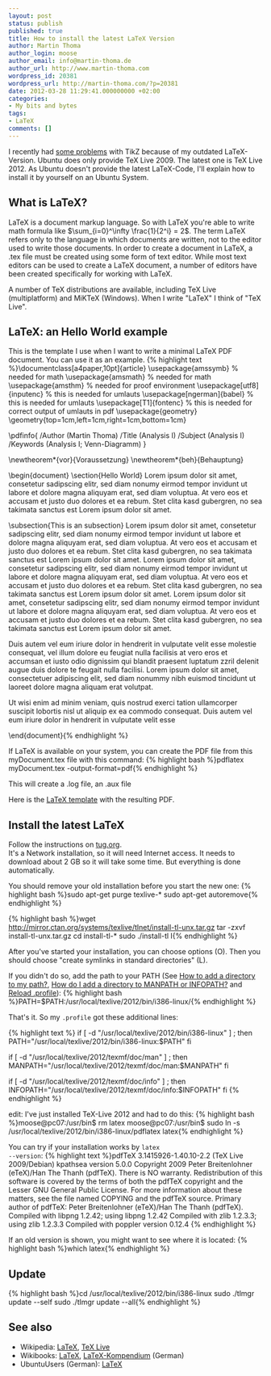 ```yaml
---
layout: post
status: publish
published: true
title: How to install the latest LaTeX Version
author: Martin Thoma
author_login: moose
author_email: info@martin-thoma.de
author_url: http://www.martin-thoma.com
wordpress_id: 20381
wordpress_url: http://martin-thoma.com/?p=20381
date: 2012-03-28 11:29:41.000000000 +02:00
categories:
- My bits and bytes
tags:
- LaTeX
comments: []
---
```

I recently had <a href="http://tex.stackexchange.com/questions/49543/how-can-i-place-numbers-into-marks-of-a-plot">some problems</a> with TikZ because of my outdated LaTeX-Version. Ubuntu does only provide TeX Live 2009. The latest one is TeX Live 2012. As Ubuntu doesn't provide the latest LaTeX-Code, I'll explain how to install it by yourself on an Ubuntu System.

<h2>What is LaTeX?</h2>
LaTeX is a document markup language. So with LaTeX you're able to write math formula like $\sum_{i=0}^\infty \frac{1}{2^i} = 2$. The term LaTeX refers only to the language in which documents are written, not to the editor used to write those documents. In order to create a document in LaTeX, a .tex file must be created using some form of text editor. While most text editors can be used to create a LaTeX document, a number of editors have been created specifically for working with LaTeX.

A number of TeX distributions are available, including TeX Live (multiplatform) and MiKTeX (Windows). When I write "LaTeX" I think of "TeX Live".

<h2>LaTeX: an Hello World example</h2>
This is the template I use when I want to write a minimal LaTeX PDF document. You can use it as an example.
{% highlight text %}\documentclass[a4paper,10pt]{article}
\usepackage{amssymb}		% needed for math
\usepackage{amsmath}		% needed for math
\usepackage{amsthm}   		% needed for proof environment
\usepackage[utf8]{inputenc} % this is needed for umlauts
\usepackage[ngerman]{babel} % this is needed for umlauts
\usepackage[T1]{fontenc}    % this is needed for correct output of umlauts in pdf
\usepackage{geometry}
\geometry{top=1cm,left=1cm,right=1cm,bottom=1cm}

\pdfinfo{
   /Author (Martin Thoma)
   /Title  (Analysis I)
   /Subject (Analysis I)
   /Keywords (Analysis I; Venn-Diagramm)
}

\newtheorem*{vor}{Voraussetzung}
\newtheorem*{beh}{Behauptung}

  \begin{document}
\section{Hello World}
Lorem ipsum dolor sit amet, consetetur sadipscing elitr, sed diam nonumy eirmod tempor invidunt ut labore et dolore magna aliquyam erat, sed diam voluptua. At vero eos et accusam et justo duo dolores et ea rebum. Stet clita kasd gubergren, no sea takimata sanctus est Lorem ipsum dolor sit amet.

\subsection{This is an subsection}
Lorem ipsum dolor sit amet, consetetur sadipscing elitr, sed diam nonumy eirmod tempor invidunt ut labore et dolore magna aliquyam erat, sed diam voluptua. At vero eos et accusam et justo duo dolores et ea rebum. Stet clita kasd gubergren, no sea takimata sanctus est Lorem ipsum dolor sit amet. Lorem ipsum dolor sit amet, consetetur sadipscing elitr, sed diam nonumy eirmod tempor invidunt ut labore et dolore magna aliquyam erat, sed diam voluptua. At vero eos et accusam et justo duo dolores et ea rebum. Stet clita kasd gubergren, no sea takimata sanctus est Lorem ipsum dolor sit amet. Lorem ipsum dolor sit amet, consetetur sadipscing elitr, sed diam nonumy eirmod tempor invidunt ut labore et dolore magna aliquyam erat, sed diam voluptua. At vero eos et accusam et justo duo dolores et ea rebum. Stet clita kasd gubergren, no sea takimata sanctus est Lorem ipsum dolor sit amet.   

Duis autem vel eum iriure dolor in hendrerit in vulputate velit esse molestie consequat, vel illum dolore eu feugiat nulla facilisis at vero eros et accumsan et iusto odio dignissim qui blandit praesent luptatum zzril delenit augue duis dolore te feugait nulla facilisi. Lorem ipsum dolor sit amet, consectetuer adipiscing elit, sed diam nonummy nibh euismod tincidunt ut laoreet dolore magna aliquam erat volutpat.   

Ut wisi enim ad minim veniam, quis nostrud exerci tation ullamcorper suscipit lobortis nisl ut aliquip ex ea commodo consequat. Duis autem vel eum iriure dolor in hendrerit in vulputate velit esse

\end{document}{% endhighlight %}

If LaTeX is available on your system, you can create the PDF file from this myDocument.tex file with this command:
{% highlight bash %}pdflatex myDocument.tex -output-format=pdf{% endhighlight %}

This will create a .log file, an .aux file

Here is the <a href='http://martin-thoma.com/wp-content/uploads/2012/03/latex-template.zip'>LaTeX template</a> with the resulting PDF.

<h2>Install the latest LaTeX</h2>
<div class="important">Follow the instructions on <a href="http://tug.org/texlive/acquire-netinstall.html">tug.org</a>.</div>
It's a Network installation, so it will need Internet access. It needs to download about 2 GB so it will take some time. But everything is done automatically.

You should remove your old installation before you start the new one:
{% highlight bash %}sudo apt-get purge texlive-*
sudo apt-get autoremove{% endhighlight %}

{% highlight bash %}wget http://mirror.ctan.org/systems/texlive/tlnet/install-tl-unx.tar.gz
tar -zxvf install-tl-unx.tar.gz
cd install-tl-*
sudo ./install-tl
I{% endhighlight %}


After you've started your installation, you can choose options (O). Then you should choose "create symlinks in standard directories" (L).

If you didn't do so, add the path to your PATH (See <a href="http://askubuntu.com/a/60221/10425">How to add a directory to my path?</a>, <a href="http://askubuntu.com/a/60769/10425">How do I add a directory to MANPATH or INFOPATH?</a> and <a href="http://askubuntu.com/a/59127/10425">Reload .profile</a>):
{% highlight bash %}PATH=$PATH:/usr/local/texlive/2012/bin/i386-linux/{% endhighlight %}

That's it. So my <code>.profile</code> got these additional lines:

{% highlight text %}
if [ -d "/usr/local/texlive/2012/bin/i386-linux" ] ; then
    PATH="/usr/local/texlive/2012/bin/i386-linux:$PATH"
fi

if [ -d "/usr/local/texlive/2012/texmf/doc/man" ] ; then
    MANPATH="/usr/local/texlive/2012/texmf/doc/man:$MANPATH"
fi

if [ -d "/usr/local/texlive/2012/texmf/doc/info" ] ; then
    INFOPATH="/usr/local/texlive/2012/texmf/doc/info:$INFOPATH"
fi
{% endhighlight %}

edit: I've just installed TeX-Live 2012 and had to do this:
{% highlight bash %}moose@pc07:/usr/bin$ rm latex
moose@pc07:/usr/bin$ sudo ln -s /usr/local/texlive/2012/bin/i386-linux/pdflatex latex{% endhighlight %}

You can try if your installation works by <code>latex --version</code>:
{% highlight text %}pdfTeX 3.1415926-1.40.10-2.2 (TeX Live 2009/Debian)
kpathsea version 5.0.0
Copyright 2009 Peter Breitenlohner (eTeX)/Han The Thanh (pdfTeX).
There is NO warranty.  Redistribution of this software is
covered by the terms of both the pdfTeX copyright and
the Lesser GNU General Public License.
For more information about these matters, see the file
named COPYING and the pdfTeX source.
Primary author of pdfTeX: Peter Breitenlohner (eTeX)/Han The Thanh (pdfTeX).
Compiled with libpng 1.2.42; using libpng 1.2.42
Compiled with zlib 1.2.3.3; using zlib 1.2.3.3
Compiled with poppler version 0.12.4
{% endhighlight %}

If an old version is shown, you might want to see where it is located:
{% highlight bash %}which latex{% endhighlight %}

<h2>Update</h2>
{% highlight bash %}cd /usr/local/texlive/2012/bin/i386-linux
sudo ./tlmgr update --self
sudo ./tlmgr update --all{% endhighlight %}

<h2>See also</h2>
<ul>
  <li>Wikipedia: <a href="http://en.wikipedia.org/wiki/LaTeX">LaTeX</a>, <a href="http://en.wikipedia.org/wiki/TeX_Live">TeX Live</a></li>
  <li>Wikibooks: <a href="http://en.wikibooks.org/wiki/LaTeX">LaTeX</a>, <a href="http://de.wikibooks.org/wiki/LaTeX-Kompendium">LaTeX-Kompendium</a> (German)</li>
  <li>UbuntuUsers (German): <a href="http://wiki.ubuntuusers.de/LaTeX">LaTeX</a></li>
</ul>

